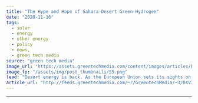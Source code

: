 ```yaml
---
title: "The Hype and Hope of Sahara Desert Green Hydrogen"
date: "2020-11-16"
tags: 
  - solar
  - energy
  - other energy
  - policy
  - news,
  - green tech media
source: "green tech media"
image_url: "https://assets.greentechmedia.com/content/images/articles/DESERTEC_Map_XL.jpg"
image_fp: "/assets/img/post_thumbnails/55.png"
lead: "Desert energy is back. As the European Union sets its sights on a green hydrogen boom as part of its plans to meet decarbonization pledges and rebuild economies ravaged by the COVID-19 pandemic, North Africa has emerged as a possible source for a sig ..."
article_url: "http://feeds.greentechmedia.com/~r/GreentechMedia/~3/DsV3U14D86c/the-hype-and-hope-of-desert-green-hydrogen"
---
```


---

